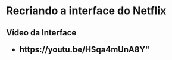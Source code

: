 <h1 font-size="30px">Recriando a interface do Netflix</h1>

<h2 font-size="25px">
  Vídeo da Interface
 <ul>
  <li>
   <p>https://youtu.be/HSqa4mUnA8Y"</p>
  </li>
 </ul>
</h2>



 
 
